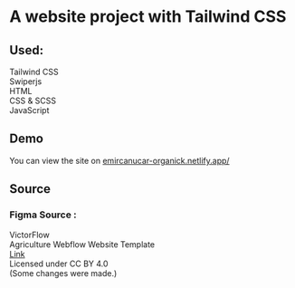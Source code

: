 # A website project with Tailwind CSS

## Used:
Tailwind CSS <br>
Swiperjs <br>
HTML <br>
CSS & SCSS <br>
JavaScript <br>

## Demo
You can view the site on <a href="https://emircanucar-organick.netlify.app/">emircanucar-organick.netlify.app/</a>

## Source
### Figma Source : <br>

VictorFlow <br>
Agriculture Webflow Website Template <br>
<a href="https://www.figma.com/community/file/1202913967893500741/agriculture-webflow-website-template"> Link </a><br>
Licensed under CC BY 4.0 <br>
(Some changes were made.)
